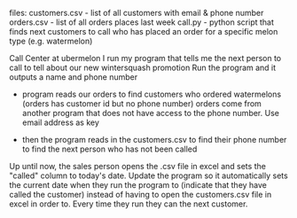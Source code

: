 files:
  customers.csv - list of all customers with email & phone number
  orders.csv - list of all orders places last week
  call.py - python script that finds next customers to call who has placed an order for a specific melon type (e.g. watermelon)


Call Center at ubermelon
I run my program that tells me the next person to call to tell about our new wintersquash promotion
Run the program and it outputs a name and phone number
  * program reads our orders to find customers who ordered watermelons (orders has customer id but no phone number) orders come from another program that does not have access to the phone number.  Use email address as key

  * then the program reads in the customers.csv to find their phone number to find the next person who has not been called


Up until now, the sales person opens the .csv file in excel and sets the "called" column to today's date.  Update the program so it automatically sets the current date when they run the program to (indicate that they have called the customer) instead of having to open the customers.csv file in excel in order to.   Every time they run they can the next customer.

